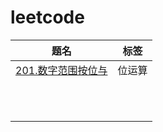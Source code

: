 # leetcode

|题名|标签|
|---|---|
|[201.数字范围按位与](src/q201/Solution.java)|位运算|
|[]()||
|[]()||
|[]()||
|[]()||
|[]()||
|[]()||
|[]()||
|[]()||
|[]()||
|[]()||
|[]()||
